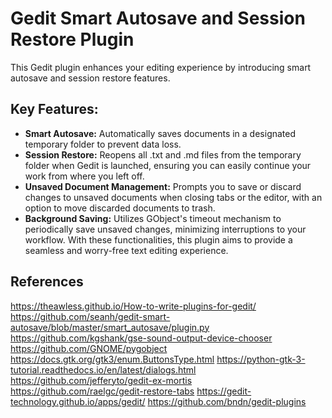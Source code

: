 
# Gedit Smart Autosave and Session Restore Plugin
This Gedit plugin enhances your editing experience by introducing smart autosave and session restore features.

## Key Features:

- **Smart Autosave:** Automatically saves documents in a designated temporary folder to prevent data loss.
- **Session Restore:** Reopens all .txt and .md files from the temporary folder when Gedit is launched, ensuring you can easily continue your work from where you left off.
- **Unsaved Document Management:** Prompts you to save or discard changes to unsaved documents when closing tabs or the editor, with an option to move discarded documents to trash.
- **Background Saving:** Utilizes GObject's timeout mechanism to periodically save unsaved changes, minimizing interruptions to your workflow.
With these functionalities, this plugin aims to provide a seamless and worry-free text editing experience.



## References
https://theawless.github.io/How-to-write-plugins-for-gedit/
https://github.com/seanh/gedit-smart-autosave/blob/master/smart_autosave/plugin.py
https://github.com/kgshank/gse-sound-output-device-chooser
https://github.com/GNOME/pygobject
https://docs.gtk.org/gtk3/enum.ButtonsType.html
https://python-gtk-3-tutorial.readthedocs.io/en/latest/dialogs.html
https://github.com/jefferyto/gedit-ex-mortis
https://github.com/raelgc/gedit-restore-tabs
https://gedit-technology.github.io/apps/gedit/
https://github.com/bndn/gedit-plugins